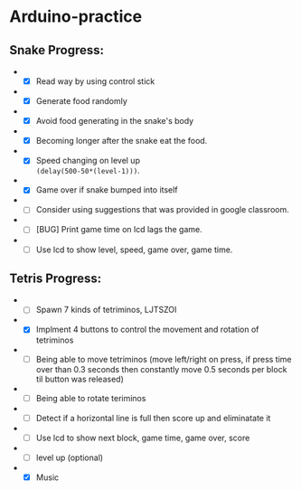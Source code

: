 # Arduino-practice  
  
## Snake Progress:  
* - [x] Read way by using control stick 
* - [x] Generate food randomly
* - [x] Avoid food generating in the snake's body
* - [x] Becoming longer after the snake eat the food.
* - [x] Speed changing on level up  
```(delay(500-50*(level-1)))```.
* - [x] Game over if snake bumped into itself
* - [ ] Consider using suggestions that was provided in google classroom. 
* - [ ] [BUG] Print game time on lcd lags the game.
* - [ ] Use lcd to show level, speed, game over, game time.

## Tetris Progress:
* - [ ] Spawn 7 kinds of tetriminos, LJTSZOI
* - [x] Implment 4 buttons to control the movement and rotation of tetriminos
* - [ ] Being able to move tetriminos (move left/right on press, if press time over than 0.3 seconds then constantly move 0.5 seconds per block til button was released)
* - [ ] Being able to rotate teriminos
* - [ ] Detect if a horizontal line is full then score up and eliminatate it
* - [ ] Use lcd to show next block, game time, game over, score
* - [ ] level up (optional) 
* - [x] Music
